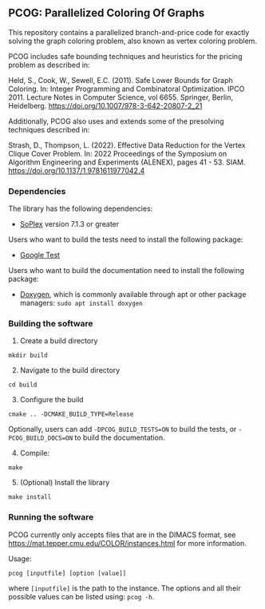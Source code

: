 ## PCOG: Parallelized Coloring Of Graphs
This repository contains a parallelized branch-and-price code for exactly solving the graph coloring problem, also known as vertex coloring problem.

PCOG includes safe bounding techniques and heuristics for the pricing problem as described in:

Held, S., Cook, W., Sewell, E.C. (2011). Safe Lower Bounds for Graph Coloring. In: Integer Programming and Combinatoral Optimization. IPCO 2011. Lecture Notes in Computer Science, vol 6655. Springer, Berlin, Heidelberg. https://doi.org/10.1007/978-3-642-20807-2_21

Additionally, PCOG also uses and extends some of the presolving techniques described in:

Strash, D., Thompson, L. (2022). Effective Data Reduction for the Vertex Clique Cover Problem. In: 2022 Proceedings of the Symposium on Algorithm Engineering and Experiments (ALENEX), pages 41 - 53. SIAM. https://doi.org/10.1137/1.9781611977042.4

### Dependencies
The library has the following dependencies:
- [SoPlex](https://github.com/scipopt/soplex) version 7.1.3 or greater

Users who want to build the tests need to install the following package:
- [Google Test](https://github.com/google/googletest)

Users who want to build the documentation need to install the following package:
- [Doxygen](https://www.doxygen.nl/), which is commonly available through apt or other package managers: `sudo apt install doxygen`

### Building the software
1. Create a build directory

`mkdir build`

2. Navigate to the build directory

`cd build`

3. Configure the build

`cmake .. -DCMAKE_BUILD_TYPE=Release`

Optionally, users can add `-DPCOG_BUILD_TESTS=ON` to build the tests, or `-PCOG_BUILD_DOCS=ON` to build the documentation.

4. Compile:

`make`

5. (Optional) Install the library

`make install`

### Running the software

PCOG currently only accepts files that are in the DIMACS format, see https://mat.tepper.cmu.edu/COLOR/instances.html for more information.

Usage:

`pcog [inputfile] [option [value]]`

where `[inputfile]` is the path to the instance. The options and all their possible values can be listed using:
`pcog -h`.